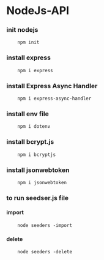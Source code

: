 # NodeJs-API

### init nodejs
```
    npm init
```

### install express
```
    npm i express
```
### install Express Async Handler
```
    npm i express-async-handler
```
### install env file
```
    npm i dotenv
```
### install bcrypt.js
```
    npm i bcryptjs
```
### install jsonwebtoken
```
    npm i jsonwebtoken
```
### to run seedser.js file
#### import
```
    node seeders -import
```
#### delete
```
    node seeders -delete
```

